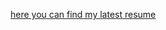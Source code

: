 [here you can find my latest resume](https://github.com/vaibhav2ghadge/resume/blob/master/VAIBHAV_GHADGE.pdf)
